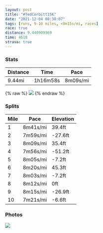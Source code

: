 ```yaml
---
layout: post
title: "#TedCorbitt15K"
date: "2021-12-04 08:38:07"
tags: [runs, 9-10 miles, <8m15s/mi, races]
race: true
distance: 9.440909369
time: 4618
strava: true
---
```


### Stats

| Distance | Time | Pace |
|----------|------|------|
|9.44mi|1h16m58s|8m09s/mi|

{% raw %}
<img src='https://maps.googleapis.com/maps/api/staticmap?maptype=roadmap&path=enc:u{ywF~`obMAeAHw@n@eBRmAE{@Kg@w@gBo@}@_Bw@wA}AMa@iA}B_@c@uAiAkAm@o@MsA@eAv@]Hk@Dq@G[Q_CiCuAsCi@y@i@KyAF_FsAiCiAkCmBmAoBwAoAmBaAo@SwByAa@c@w@yAw@_DA}@\oES_A}@{AUSq@_@wAsA_BcAsBaBcA[cA}@cCgBsAs@kEuCwAQgCRmB]u@@kA`@gAv@}@FqAc@aEyCsBaCiA_BeAeA_@GsBZoE_@c@BUZM`ALdBjBrDRl@Rz@H`Ba@tB_@j@m@rA_@`@D^\d@Vt@lAbEd@dA|@fAv@l@`EhB`CbBp@hAf@zAX`@`Av@nAJlAMd@B`@L^\v@lAdAbEVf@Jt@x@hAVL~AhBv@^bARbBJlBa@`Cy@~ALNPjAf@tBlBbB|Dl@z@VRt@V`BC~BRbBdAvCjFzArBbBhAt@`AjBbD^`Aj@z@\Xf@\bBZrBKvB[tALfA`@^\x@lD^v@dAbA`Ad@r@Rt@`@dAb@dEzAdAjApC`FlBjCZVhA`@\`@\NRXRFbACd@Qr@i@~@kAv@yAn@eBh@sBTeCCg@Y{@SYm@_@m@QqFcDkAaAmAmBOsADq@TiAx@kC?g@QgAq@aBa@m@_@a@_A]q@e@yAsBwA}Cy@s@oB}@s@I}@LuA|@gBAmAy@qByBgAqCm@m@g@IuAFyBw@oB]_A_@eC{A{DaEq@{@uCoAqCmB_AkAIa@Q[q@iCBqA`@eEO}@{@sAwImG}BoA{@o@e@K}FcEyBqAoAScCB}AWw@D}@PuAdAc@Le@IyAm@aD_C{BaCoAeBcAy@q@GgBHqFc@QNSl@Gz@Fz@Rj@t@hAj@nAd@tAFdBS`BOj@_BjCMf@x@dBh@pCh@vA`AlAvBnAn@j@`A`@dANhA|@`AfA|@lCP^TRdA^xDAr@d@z@vAl@jCj@bBdBbDh@f@f@ZbAJZZb@@`A\bBOfA_@lAi@`A@l@JnAv@~A~AdBpCVv@j@v@jAd@lAFxBIz@Tt@h@f@j@x@vAhCrDxCjCZb@z@hBZ`AX^\VXr@XZ^^r@d@lCLzE]nBn@^`@Zb@DMD{@To@Xe@fAgA\k@Je@&key=AIzaSyC1MId7bFpkLXNAaYhBSTb8jLyiSqzbDtM&size=800x800&markers=color:yellow|label:S|40.77003,-73.97408&markers=color:green|label:F|40.77385000000001,-73.97290999999996'>
{% endraw %}

### Splits

| Mile | Pace | Elevation |
|------|------|-----------|
|1|8m41s/mi|39.4ft|
|2|7m59s/mi|-27.6ft|
|3|8m09s/mi|35.4ft|
|4|7m56s/mi|-51.2ft|
|5|8m05s/mi|-7.2ft|
|6|8m20s/mi|45.3ft|
|7|8m03s/mi|-7.2ft|
|8|8m12s/mi|0ft|
|9|8m15s/mi|-26.9ft|
|10|7m21s/mi|-6.6ft|

### Photos
<img src='https://dgtzuqphqg23d.cloudfront.net/1TqlgdPCGPQq8yYdxKXPkFqEXwTpNXdj0wYjmWhxJrU-768x507.jpg'>
